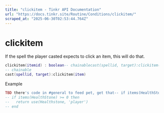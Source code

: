 ```yaml
---
title: "clickitem - Tinkr API Documentation"
url: "https://docs.tinkr.site/Routine/Conditions/clickitem/"
scraped_at: "2025-06-30T02:53:44.764Z"
---
```


# clickitem

If the spell the player casted expects to click an item, this will do that.

```lua
clickitem(itemid) : boolean-- chainablecast(spellid, target):clickitem(item)clickitem(itemid) : boolean
-- chainable
cast(spellid, target):clickitem(item)
```

Example

```lua
TBD there's code in #general to feed pet, get that-- if items(HealthStone) >= 0 then--   return use(Healthstone, 'player')-- endTBD there's code in #general to feed pet, get that
-- if items(HealthStone) >= 0 then
--   return use(Healthstone, 'player')
-- end
```